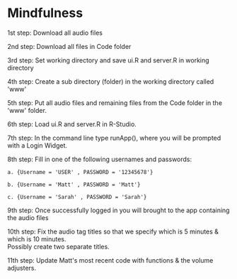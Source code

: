 # Mindfulness

1st step: Download all audio files

2nd step: Download all files in Code folder 

3rd step: Set working directory and save ui.R and server.R in working directory

4th step: Create a sub directory (folder) in the working directory called 'www'

5th step: Put all audio files and remaining files from the Code folder in the 'www' folder.

6th step: Load ui.R and server.R in R-Studio.

7th step: In the command line type runApp(), where you will be prompted with a Login Widget.

8th step: Fill in one of the following usernames and passwords: 

    a. {Username = 'USER' , PASSWORD = '12345678'}
  
    b. {Username = 'Matt' , PASSWORD = 'Matt'}
  
    c. {Username = 'Sarah' , PASSWORD = 'Sarah'}
                                             
9th step: Once successfully logged in you will brought to the app containing the audio files

10th step: Fix the audio tag titles so that we specify which is 5 minutes & which is 10 minutes.  
           Possibly create two separate titles.
           
11th step: Update Matt's most recent code with functions & the volume adjusters.  
